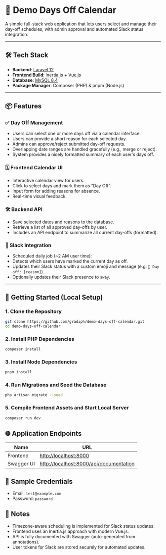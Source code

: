 # 🌴 Demo Days Off Calendar

A simple full-stack web application that lets users select and manage their day-off schedules, with admin approval and automated Slack status integration.

---

## 🛠 Tech Stack

- **Backend**: [Laravel 12](https://laravel.com/)
- **Frontend Build**: [Inertia.js](https://inertiajs.com/) + [Vue.js](https://vuejs.org/)
- **Database**: [MySQL 8.4](https://www.mysql.com/)
- **Package Manager**: Composer (PHP) & pnpm (Node.js)

---

## 📦 Features

### ✅ Day Off Management

- Users can select one or more days off via a calendar interface.
- Users can provide a short reason for each selected day.
- Admins can approve/reject submitted day-off requests.
- Overlapping date ranges are handled gracefully (e.g., merge or reject).
- System provides a nicely formatted summary of each user's days off.

### 🗓 Frontend Calendar UI

- Interactive calendar view for users.
- Click to select days and mark them as “Day Off”.
- Input form for adding reasons for absence.
- Real-time visual feedback.

### 🛠 Backend API

- Save selected dates and reasons to the database.
- Retrieve a list of all approved day-offs by user.
- Includes an API endpoint to summarize all current day-offs (formatted).

### 🔗 Slack Integration

- Scheduled daily job (~2 AM user time):
- Detects which users have marked the current day as off.
- Updates their Slack status with a custom emoji and message (e.g. `🌴 Day off: [reason]`).
- Optionally updates their Slack presence to `away`.

---

## 🚀 Getting Started (Local Setup)

### 1. Clone the Repository

```bash
git clone https://github.com/gradiph/demo-days-off-calendar.git
cd demo-days-off-calendar
```

### 2. Install PHP Dependencies

```bash
composer install
```

### 3. Install Node Dependencies

```bash
pnpm install
```

### 4. Run Migrations and Seed the Database

```bash
php artisan migrate --seed
```

### 5. Compile Frontend Assets and Start Local Server

```bash
composer run dev
```

## 🌐 Application Endpoints

| Name       | URL                                                                                |
| ---------- | ---------------------------------------------------------------------------------- |
| Frontend   | [http://localhost:8000](http://localhost:8000)                                     |
| Swagger UI | [http://localhost:8000/api/documentation](http://localhost:8000/api/documentation) |

## 🔐 Sample Credentials

- Email: `test@example.com`
- Password: `password`

## 📌 Notes

- Timezone-aware scheduling is implemented for Slack status updates.
- Frontend uses an Inertia.js approach with modern Vue.js.
- API is fully documented with Swagger (auto-generated from annotations).
- User tokens for Slack are stored securely for automated updates.